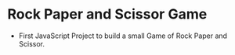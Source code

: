 # Rock Paper and Scissor Game
* First JavaScript Project to build a small Game of Rock Paper and Scissor.
